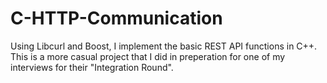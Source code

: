 # C-HTTP-Communication
Using Libcurl and Boost, I implement the basic REST API functions in C++. This is a more casual project that I did in preperation for one of my interviews for their "Integration Round".
